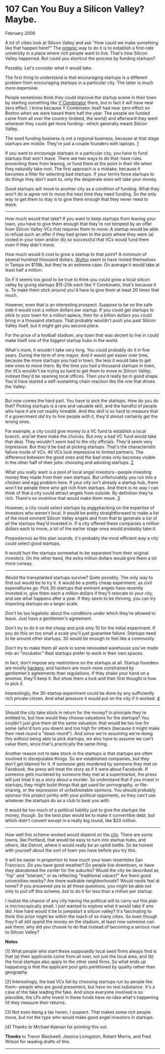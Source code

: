# 107 Can You Buy a Silicon Valley?  Maybe.


  
 
  
 February 2009   
  
 A lot of cities look at Silicon Valley and ask "How could we make something like that happen here?" The [organic](siliconvalley.html) way to do it is to establish a first-rate university in a place where rich people want to live. That's how Silicon Valley happened. But could you shortcut the process by funding startups?   
  
 Possibly. Let's consider what it would take.   
  
 The first thing to understand is that encouraging startups is a different problem from encouraging startups in a particular city. The latter is much more expensive.   
  
 People sometimes think they could improve the startup scene in their town by starting something like [Y Combinator](http://ycombinator.com) there, but in fact it will have near zero effect. I know because Y Combinator itself had near zero effect on Boston when we were based there half the year. The people we funded came from all over the country (indeed, the world) and afterward they went wherever they could get more funding--which generally meant Silicon Valley.   
  
 The seed funding business is not a regional business, because at that stage startups are mobile. They're just a couple founders with laptops. [1](#can_you_buy_a_silicon_valley__maybe_note1)   
  
 If you want to encourage startups in a particular city, you have to fund startups that won't leave. There are two ways to do that: have rules preventing them from leaving, or fund them at the point in their life when they naturally take root. The first approach is a mistake, because it becomes a filter for selecting bad startups. If your terms force startups to do things they don't want to, only the desperate ones will take your money.   
  
 Good startups will move to another city as a condition of funding. What they won't do is agree not to move the next time they need funding. So the only way to get them to stay is to give them enough that they never need to leave.   
  
 
___  
 
  
 How much would that take? If you want to keep startups from leaving your town, you have to give them enough that they're not tempted by an offer from Silicon Valley VCs that requires them to move. A startup would be able to refuse such an offer if they had grown to the point where they were (a) rooted in your town and/or (b) so successful that VCs would fund them even if they didn't move.   
  
 How much would it cost to grow a startup to that point? A minimum of several hundred thousand dollars. [Wufoo](http://wufoo.com) seem to have rooted themselves in Tampa on $118k, but they're an extreme case. On average it would take at least half a million.   
  
 So if it seems too good to be true to think you could grow a local silicon valley by giving startups $15-20k each like Y Combinator, that's because it is. To make them stick around you'd have to give them at least 20 times that much.   
  
 However, even that is an interesting prospect. Suppose to be on the safe side it would cost a million dollars per startup. If you could get startups to stick to your town for a million apiece, then for a billion dollars you could bring in a thousand startups. That probably wouldn't push you past Silicon Valley itself, but it might get you second place.   
  
 For the price of a football stadium, any town that was decent to live in could make itself one of the biggest startup hubs in the world.   
  
 What's more, it wouldn't take very long. You could probably do it in five years. During the term of one mayor. And it would get easier over time, because the more startups you had in town, the less it would take to get new ones to move there. By the time you had a thousand startups in town, the VCs wouldn't be trying so hard to get them to move to Silicon Valley; instead they'd be opening local offices. Then you'd really be in good shape. You'd have started a self-sustaining chain reaction like the one that drives the Valley.   
  
 
___  
 
  
 But now comes the hard part. You have to pick the startups. How do you do that? Picking startups is a rare and valuable skill, and the handful of people who have it are not readily hireable. And this skill is so hard to measure that if a government did try to hire people with it, they'd almost certainly get the wrong ones.   
  
 For example, a city could give money to a VC fund to establish a local branch, and let them make the choices. But only a bad VC fund would take that deal. They wouldn't _seem_ bad to the city officials. They'd seem very impressive. But they'd be bad at picking startups. That's the characteristic failure mode of VCs. All VCs look impressive to limited partners. The difference between the good ones and the bad ones only becomes visible in the other half of their jobs: choosing and advising startups. [2](#can_you_buy_a_silicon_valley__maybe_note2)   
  
 What you really want is a pool of local angel investors--people investing money they made from their own startups. But unfortunately you run into a chicken and egg problem here. If your city isn't already a startup hub, there won't be people there who got rich from startups. And there is no way I can think of that a city could attract angels from outside. By definition they're rich. There's no incentive that would make them move. [3](#can_you_buy_a_silicon_valley__maybe_note3)   
  
 However, a city could select startups by piggybacking on the expertise of investors who weren't local. It would be pretty straightforward to make a list of the most eminent Silicon Valley angels and from that to generate a list of all the startups they'd invested in. If a city offered these companies a million dollars each to move, a lot of the earlier stage ones would probably take it.   
  
 Preposterous as this plan sounds, it's probably the most efficient way a city could select good startups.   
  
 It would hurt the startups somewhat to be separated from their original investors. On the other hand, the extra million dollars would give them a lot more runway.   
  
 
___  
 
  
 Would the transplanted startups survive? Quite possibly. The only way to find out would be to try it. It would be a pretty cheap experiment, as civil expenditures go. Pick 30 startups that eminent angels have recently invested in, give them each a million dollars if they'll relocate to your city, and see what happens after a year. If they seem to be thriving, you can try importing startups on a larger scale.   
  
 Don't be too legalistic about the conditions under which they're allowed to leave. Just have a gentlemen's agreement.   
  
 Don't try to do it on the cheap and pick only 10 for the initial experiment. If you do this on too small a scale you'll just guarantee failure. Startups need to be around other startups. 30 would be enough to feel like a community.   
  
 Don't try to make them all work in some renovated warehouse you've made into an "incubator." Real startups prefer to work in their own spaces.   
  
 In fact, don't impose any restrictions on the startups at all. Startup founders are mostly [hackers](gba.html), and hackers are much more constrained by gentlemen's agreements than regulations. If they shake your hand on a promise, they'll keep it. But show them a lock and their first thought is how to pick it.   
  
 Interestingly, the 30-startup experiment could be done by any sufficiently rich private citizen. And what pressure it would put on the city if it worked. 
[4](#can_you_buy_a_silicon_valley__maybe_note4)  
 
  
 
___  
 
  
 Should the city take stock in return for the money? In principle they're entitled to, but how would they choose valuations for the startups? You couldn't just give them all the same valuation: that would be too low for some (who'd turn you down) and too high for others (because it might make their next round a "down round"). And since we're assuming we're doing this without being able to pick startups, we also have to assume we can't value them, since that's practically the same thing.   
  
 Another reason not to take stock in the startups is that startups are often involved in disreputable things. So are established companies, but they don't get blamed for it. If someone gets murdered by someone they met on Facebook, the press will treat the story as if it were about Facebook. If someone gets murdered by someone they met at a supermarket, the press will just treat it as a story about a murder. So understand that if you invest in startups, they might build things that get used for pornography, or file-sharing, or the expression of unfashionable opinions. You should probably sponsor this project jointly with your political opponents, so they can't use whatever the startups do as a club to beat you with.   
  
 It would be too much of a political liability just to give the startups the money, though. So the best plan would be to make it convertible debt, but which didn't convert except in a really big round, like $20 million.   
  
 
___  
 
  
 How well this scheme worked would depend on the [city](cities.html). There are some towns, like Portland, that would be easy to turn into startup hubs, and others, like Detroit, where it would really be an uphill battle. So be honest with yourself about the sort of town you have before you try this.   
  
 It will be easier in proportion to how much your town resembles San Francisco. Do you have good weather? Do people live downtown, or have they abandoned the center for the suburbs? Would the city be described as "hip" and "tolerant," or as reflecting "traditional values?" Are there good universities nearby? Are there walkable neighborhoods? Would nerds feel at home? If you answered yes to all these questions, you might be able not only to pull off this scheme, but to do it for less than a million per startup.   
  
 I realize the chance of any city having the political will to carry out this plan is microscopically small. I just wanted to explore what it would take if one did. How hard would it be to jumpstart a silicon valley? It's fascinating to think this prize might be within the reach of so many cities. So even though they'll all still spend the money on the stadium, at least now someone can ask them: why did you choose to do that instead of becoming a serious rival to Silicon Valley?   
  
 
  
 
  
 
  
 
  
 **Notes**   
  
 <a name=can_you_buy_a_silicon_valley__maybe_note1>[1]</a> What people who start these supposedly local seed firms always find is that (a) their applicants come from all over, not just the local area, and (b) the local startups also apply to the other seed firms. So what ends up happening is that the applicant pool gets partitioned by quality rather than geography.   
  
 <a name=can_you_buy_a_silicon_valley__maybe_note2>[2]</a> Interestingly, the bad VCs fail by choosing startups run by people like them--people who are good presenters, but have no real substance. It's a case of the fake leading the fake. And since everyone involved is so plausible, the LPs who invest in these funds have no idea what's happening till they measure their returns.   
  
 <a name=can_you_buy_a_silicon_valley__maybe_note3>[3]</a> Not even being a tax haven, I suspect. That makes some rich people move, but not the type who would make good angel investors in startups.   
  
 <a name=can_you_buy_a_silicon_valley__maybe_note4>[4]</a> Thanks to Michael Keenan for pointing this out.   
  
  **Thanks** to Trevor Blackwell, Jessica Livingston, Robert Morris, and Fred Wilson for reading drafts of this.   
  
 
  
 
  
 
  
 

 
* * *
 

 


